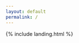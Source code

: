 ```yaml
---
layout: default
permalink: /
---
```


<style>
#attribution{
    visibility: hidden;
}    

element.style {
    visibility: hidden;
}
</style>

{% include landing.html %}